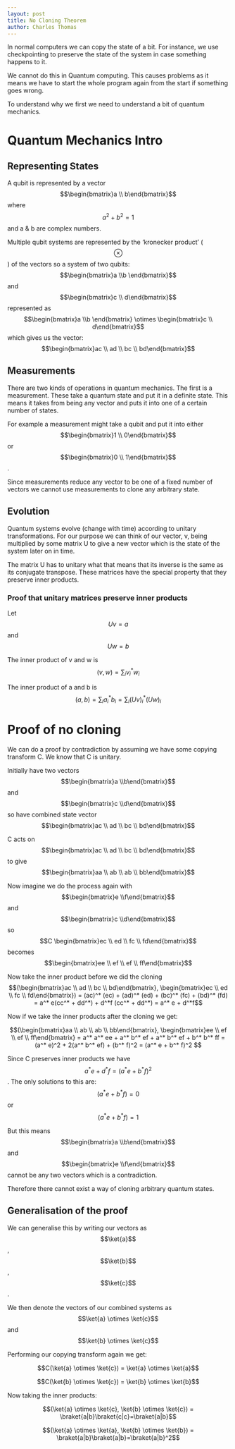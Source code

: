 ```yaml
---
layout: post
title: No Cloning Theorem
author: Charles Thomas
---
```


In normal computers we can copy the state of a bit. For instance, we use checkpointing to preserve the state of the system in case something happens to it.

We cannot do this in Quantum computing. This causes problems as it means we have to start the whole program again from the start if something goes wrong.

To understand why we first we need to understand a bit of quantum mechanics.

# Quantum Mechanics Intro

## Representing States
A qubit is represented by a vector $$\begin{bmatrix}a \\ b\end{bmatrix}$$ where $$a^2 + b^2 = 1$$ and a & b are complex numbers.

Multiple qubit systems are represented by the ‘kronecker product’ ($$\otimes$$) of the vectors so a system of two qubits:  $$\begin{bmatrix}a \\b \end{bmatrix}$$ and $$\begin{bmatrix}c \\ d\end{bmatrix}$$ represented as  $$\begin{bmatrix}a \\b \end{bmatrix} \otimes \begin{bmatrix}c \\ d\end{bmatrix}$$ which gives us the vector:  $$\begin{bmatrix}ac \\ ad \\ bc \\ bd\end{bmatrix}$$

## Measurements
There are two kinds of operations in quantum mechanics. The first is a measurement. These take a quantum state and put it in a definite state. This means it takes from being any vector and puts it into one of a certain number of states. 

For example a measurement might take a qubit and put it into either   $$\begin{bmatrix}1 \\ 0\end{bmatrix}$$ or  $$\begin{bmatrix}0 \\ 1\end{bmatrix}$$.

Since measurements reduce any vector to be one of a fixed number of vectors we cannot use measurements to clone any arbitrary state.

## Evolution
Quantum systems evolve  (change with time) according to unitary transformations. For our purpose we can think of our vector, v, being multiplied by some matrix U to give a new vector which is the state of the system later on in time.

The matrix U has to unitary what that means that its inverse is the same as its conjugate transpose. These matrices have the special property that they preserve inner products.

### Proof that unitary matrices preserve inner products
Let $$Uv = a$$ and $$Uw = b$$

The inner product of v and w is $$(v, w) = \sum_i{v_i^*w_i}$$

The inner product of a and b is $$(a, b) = \sum_i{a_i^*b_i} = \sum_i{(Uv)_i^*(Uw)_i}$$


# Proof of no cloning
We can do a proof by contradiction by assuming we have some copying transform C. We know that C is unitary.

Initially have two vectors $$\begin{bmatrix}a \\b\end{bmatrix}$$ and $$\begin{bmatrix}c \\d\end{bmatrix}$$ so have combined state vector $$\begin{bmatrix}ac \\ ad \\ bc \\ bd\end{bmatrix}$$

C acts on  $$\begin{bmatrix}ac \\ ad \\ bc \\ bd\end{bmatrix}$$ to give$$\begin{bmatrix}aa \\ ab \\ ab \\ bb\end{bmatrix}$$

Now imagine we do the process again with   $$\begin{bmatrix}e \\f\end{bmatrix}$$ and $$\begin{bmatrix}c \\d\end{bmatrix}$$ so
$$C \begin{bmatrix}ec \\ ed \\ fc \\ fd\end{bmatrix}$$ becomes $$\begin{bmatrix}ee \\ ef \\ ef \\ ff\end{bmatrix}$$

Now take the inner product before we did the cloning  $$(\begin{bmatrix}ac \\ ad \\ bc \\ bd\end{bmatrix}, \begin{bmatrix}ec \\ ed \\ fc \\ fd\end{bmatrix}) 
= (ac)^* (ec) + (ad)^* (ed) + (bc)^* (fc) + (bd)^* (fd) 
= a^* e(cc^* + dd^*) + d^*f (cc^* + dd^*) 
= a^* e + d^*f$$


Now if we take the inner products after the cloning we get:

$$(\begin{bmatrix}aa \\ ab \\ ab \\ bb\end{bmatrix}, \begin{bmatrix}ee \\ ef \\ ef \\ ff\end{bmatrix} 
= a^* a^* ee + a^* b^* ef + a^* b^* ef + b^* b^* ff 
= (a^* e)^2 + 2(a^* b^* ef) + (b^* f)^2
= (a^* e + b^* f)^2 
$$

Since C preserves inner products we have $$a^* e + d^*f = (a^* e + b^* f)^2 $$. The only solutions to this are:
$$(a^* e + b^* f) = 0$$ or $$(a^* e + b^* f) = 1$$ 

But this means  $$\begin{bmatrix}a \\b\end{bmatrix}$$ and  $$\begin{bmatrix}e \\f\end{bmatrix}$$ cannot be any two vectors which is a contradiction.

Therefore there cannot exist a way of cloning arbitrary quantum states. 

 
## Generalisation of the proof
We can generalise this by writing our vectors as $$\ket{a}$$, $$\ket{b}$$, $$\ket{c}$$. 

We then denote the vectors of our combined systems as $$\ket{a} \otimes \ket{c}$$ and  $$\ket{b} \otimes \ket{c}$$

Performing our copying transform again we get:

$$C(\ket{a} \otimes \ket{c}) = \ket{a} \otimes \ket{a}$$

$$C(\ket{b} \otimes \ket{c}) = \ket{b} \otimes \ket{b}$$


Now taking the inner products: 

$$(\ket{a} \otimes \ket{c}, \ket{b} \otimes \ket{c}) = \braket{a|b}\braket{c|c}=\braket{a|b}$$

$$(\ket{a} \otimes \ket{a}, \ket{b} \otimes \ket{b}) = \braket{a|b}\braket{a|b}=\braket{a|b}^2$$